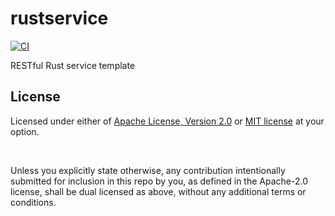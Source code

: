 # rustservice

[![CI](https://github.com/dexwritescode/rustservice/actions/workflows/ci.yaml/badge.svg)](https://github.com/dexwritescode/rustservice/actions/workflows/ci.yaml)

RESTful Rust service template

## License

Licensed under either of <a href="LICENSE-APACHE">Apache License, Version
2.0</a> or <a href="LICENSE-MIT">MIT license</a> at your option.

<br>

Unless you explicitly state otherwise, any contribution intentionally submitted
for inclusion in this repo by you, as defined in the Apache-2.0 license, shall
be dual licensed as above, without any additional terms or conditions.